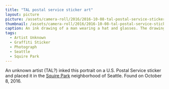 ```yaml
---
title: "TAL postal service sticker art"
layout: picture
picture: /assets/camera-roll/2016/2016-10-08-tal-postal-service-sticker-art/2016-10-08-tal-postal-service-sticker-art.jpg
thumbnail: /assets/camera-roll/2016/2016-10-08-tal-postal-service-sticker-art/2016-10-08-tal-postal-service-sticker-art-thumbnail.jpg
caption: An ink drawing of a man wearing a hat and glasses. The drawing is on a U.S. Postal Service priority mail sticker attached to the back of a street sign. In the distance a woman is walking on the sidewalk.
tags:
  - Artist Unknown
  - Graffiti Sticker
  - Photograph
  - Seattle
  - Squire Park
---
```


An unknown artist (TAL?) inked this portrait on a U.S. Postal Service sticker and placed it in the [Squire Park](https://en.wikipedia.org/wiki/Squire_Park,_Seattle) neighborhood of Seattle. Found on October 8, 2016.